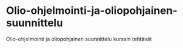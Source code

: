 # Olio-ohjelmointi-ja-oliopohjainen-suunnittelu
Olio-ohjelmointi ja oliopohjainen suunnittelu kurssin tehtävät

